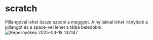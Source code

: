 # scratch
Pillangóval lehet össze szedni a meggyet. A nyilakkal lehet irányítani a pillangót és a space-vel lehet a tálba beledobni.
![Képernyőkép 2025-03-18 132147](https://github.com/user-attachments/assets/c3b3b013-3428-40ab-b1db-060ccee48c9a)

